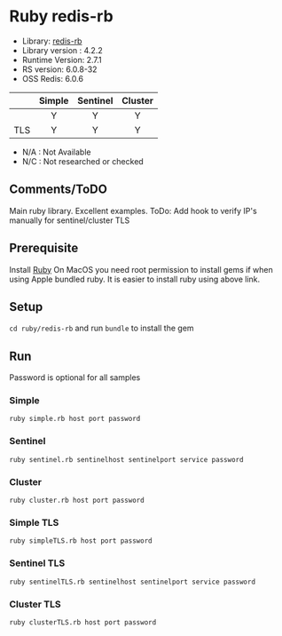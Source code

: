  # Ruby redis-rb
* Library: [redis-rb](https://github.com/redis/redis-rb)
* Library version : 4.2.2
* Runtime Version: 2.7.1
* RS version: 6.0.8-32
* OSS Redis: 6.0.6

|     | Simple | Sentinel| Cluster|
|:--- |:---:   |:---:    |:---:   |
|     | Y      | Y       | Y      |
| TLS | Y      | Y       | Y      |

* N/A : Not Available
* N/C : Not researched or checked
## Comments/ToDO
Main ruby library. Excellent examples.
ToDo: Add hook to verify IP's manually for sentinel/cluster TLS

## Prerequisite
Install [Ruby](https://www.ruby-lang.org/en/documentation/installation/)
On MacOS you need root permission to install gems if when using Apple bundled ruby. It is easier to install ruby using above link.

## Setup
`cd ruby/redis-rb` and run `bundle` to install the gem
## Run
Password is optional for all samples

### Simple
`ruby simple.rb host port password`

### Sentinel
`ruby sentinel.rb sentinelhost sentinelport service password`

### Cluster
`ruby cluster.rb host port password`

### Simple TLS
`ruby simpleTLS.rb host port password`

### Sentinel TLS
`ruby sentinelTLS.rb sentinelhost sentinelport service password`

### Cluster TLS
`ruby clusterTLS.rb host port password`
